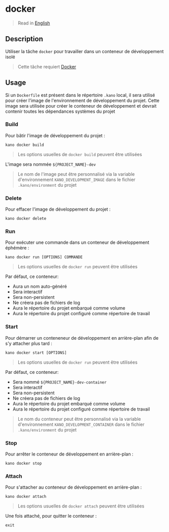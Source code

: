 # docker

> Read in [English](/docs/en/tasks/docker.md)

## Description

Utiliser la tâche `docker` pour travailler dans un conteneur de développement isolé

> Cette tâche requiert [Docker](https://github.com/docker)

## Usage

Si un `Dockerfile` est présent dans le répertoire `.kano` local, il sera utilisé pour créer
l'image de l'environnement de développement du projet. Cette image sera utilisée pour créer le
conteneur de développement et devrait contenir toutes les dépendances systèmes du projet

### Build

Pour bâtir l'image de développement du projet :

```shell
kano docker build
```

> Les options usuelles de `docker build` peuvent être utilisées

L'image sera nommée `${PROJECT_NAME}-dev`

> Le nom de l'image peut être personnalisé via la variable d'environnement
> `KANO_DEVELOPMENT_IMAGE` dans le fichier `.kano/environment` du projet

### Delete

Pour effacer l'image de développement du projet :

```shell
kano docker delete
```

### Run

Pour exécuter une commande dans un conteneur de développement éphémère :

```shell
kano docker run [OPTIONS] COMMANDE
```

> Les options usuelles de `docker run` peuvent être utilisées

Par défaut, ce conteneur:

- Aura un nom auto-généré
- Sera interactif
- Sera non-persistent
- Ne créera pas de fichiers de log
- Aura le répertoire du projet embarqué comme volume
- Aura le répertoire du projet configuré comme répertoire de travail

### Start

Pour démarrer un conteneneur de développement en arrière-plan afin de s'y attacher plus tard :

```shell
kano docker start [OPTIONS]
```

> Les options usuelles de `docker run` peuvent être utilisées

Par défaut, ce conteneur:

- Sera nommé `${PROJECT_NAME}-dev-container`
- Sera interactif
- Sera non-persistent
- Ne créera pas de fichiers de log
- Aura le répertoire du projet embarqué comme volume
- Aura le répertoire du projet configuré comme répertoire de travail

> Le nom du conteneur peut être personnalisé via la variable d'environnement
> `KANO_DEVELOPMENT_CONTAINER` dans le fichier `.kano/environment` du projet

### Stop

Pour arrêter le conteneur de développement en arrière-plan :

```shell
kano docker stop
```

### Attach

Pour s'attacher au conteneur de développement en arrière-plan :

```shell
kano docker attach
```

> Les options usuelles de `docker attach` peuvent être utilisées

Une fois attaché, pour quitter le conteneur :

```shell
exit
```
